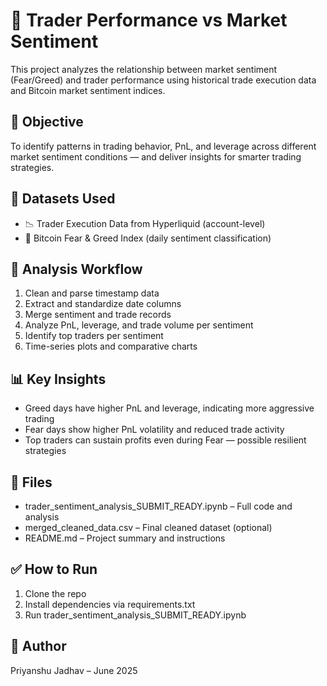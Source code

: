 # 🧠 Trader Performance vs Market Sentiment

This project analyzes the relationship between market sentiment (Fear/Greed) and trader performance using historical trade execution data and Bitcoin market sentiment indices.

## 📌 Objective
To identify patterns in trading behavior, PnL, and leverage across different market sentiment conditions — and deliver insights for smarter trading strategies.

## 📂 Datasets Used
- 📉 Trader Execution Data from Hyperliquid (account-level)
- 🧭 Bitcoin Fear & Greed Index (daily sentiment classification)

## 🧪 Analysis Workflow
1. Clean and parse timestamp data
2. Extract and standardize date columns
3. Merge sentiment and trade records
4. Analyze PnL, leverage, and trade volume per sentiment
5. Identify top traders per sentiment
6. Time-series plots and comparative charts

## 📊 Key Insights
- Greed days have higher PnL and leverage, indicating more aggressive trading
- Fear days show higher PnL volatility and reduced trade activity
- Top traders can sustain profits even during Fear — possible resilient strategies

## 📁 Files
- trader_sentiment_analysis_SUBMIT_READY.ipynb – Full code and analysis
- merged_cleaned_data.csv – Final cleaned dataset (optional)
- README.md – Project summary and instructions

## ✅ How to Run
1. Clone the repo
2. Install dependencies via requirements.txt
3. Run trader_sentiment_analysis_SUBMIT_READY.ipynb

## 👤 Author
Priyanshu Jadhav – June 2025
